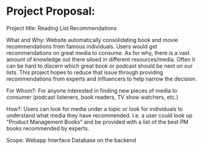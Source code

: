 # Project Proposal:
Project title:
Reading List Recommendations

What and Why:
Website automatically consolidating book and movie recommendations from famous individuals. Users would get recommendations on great media to consume.
As for why, there is a vast amount of knowledge out there siloed in different resources/media. Often it can be hard to discern which great book or podcast should be next on our lists. This project hopes to reduce that issue through providing recommendations from experts and influencers to help narrow the decision.


For Whom?:
For anyone interested in finding new pieces of media to consumer (podcast listeners, book readers, TV show watchers, etc.)

How?:
Users can look for media under a topic or look for individuals to understand what media they have recommended. I.e. a user could look up "Product Management Books" and be provided with a list of the best PM books recommended by experts.

Scope:
Webapp Interface
Database on the backend
